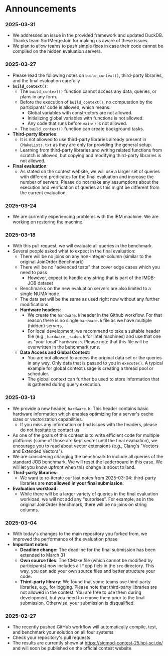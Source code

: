 # Announcements

### 2025-03-31
  - We addressed an issue in the provided framework and updated DuckDB. Thanks team SortMergeJoin for making us aware of these issues.
  - We plan to allow teams to push simple fixes in case their code cannot be compiled on the hidden evaluation servers.

### 2025-03-27
  - Please read the following notes on `build_context()`, third-party libraries, and the final evaluation carefully
  - **`build_context()`**:
    - The `build_context()` function cannot access any data, queries, or plans in any form.
    - Before the execution of `build_context()`, no computation by the participants' code is allowed, which means:
      - Global variables with constructors are not allowed.
      - Initializing global variables with functions is not allowed.
      - Any code that runs before `main()` is not allowed.
    - The `build_context()` function can create background tasks.
  - **Third-party libraries**:
    - It is not allowed to use third-party libraries already present in `CMakeLists.txt` as they are only for providing the general setup.
    - Learning from third-party libraries and writing related functions from scratch is allowed, but copying and modifying third-party libraries is not allowed.
  - **Final evaluation**:
    - As stated on the contest website, we will use a larger set of queries with different predicates for the final evaluation and increase the number of servers. Please do not make any assumptions about the execution and verification of queries as this might be different from the current evaluation.

### 2025-03-24
  - We are currently experiencing problems with the IBM machine. We are working on restoring the machine.

### 2025-03-18
  - With this pull request, we will evaluate all queries in the benchmark.
  - Several people asked what to expect in the final evaluation:
    - There will be no joins on any non-integer-column (similar to the original JoinOrder Benchmark)
    - There will be no "advanced tests" that cover edge cases which you need to pass
      - However, expect to handle any string that is part of the IMDB-JOB dataset
    - Benchmarks on the new evaluation servers are also limited to a single NUMA node
    - The data set will be the same as used right now without any further modifications
    - **Hardware headers**:
      - We create the `hardware.h` header in the Github workflow. For that reason there is no single `hardware.h` file as we have multiple (hidden) servers.
      - For local development, we recommend to take a suitable header file (e.g., `hardware__sidon.h` for Intel machines) and use that one as "your local" `hardware.h`. Please note that this file will be overwritten in the benchmark runs.
    - **Data Access and Global Context**:
      - You are not allowed to access the original data set or the queries in any way. Only data that is passed to you in `execute()`. A typical example for global context usage is creating a thread pool or scheduler.
      - The global context can further be used to store information that is gathered during query execution.

### 2025-03-13
  - We provide a new header, `hardware.h`. This header contains basic hardware information which enables optimizing for a server's cache sizes or vectorization capabilities.
    - If you miss any information or find issues with the headers, please do not hesitate to contact us.
  - As one of the goals of this contest is to write efficient code for multiple platforms (some of those are kept secret until the final evaluation), we encourage you to read about vector extensions (e.g., Clang's "Vectors and Extended Vectors").
  - We are considering changing the benchmark to include all queries of the standard JOB benchmark. We will reset the leaderboard in this case. We will let you know upfront when this change is about to land.
  - **Third-party libraries:**
    - We want to re-iterate our last notes from 2025-03-04: third-party libraries are **not allowed in your final submission**.
  - **Evaluation workload:**
    -  While there will be a larger variety of queries in the final evaluation workload, we will not add any "surprises". For example, as in the original JoinOrder Benchmark, there will be no joins on string columns.

### 2025-03-04
  - With today's changes to the main repository you forked from, we improved the performance of the evaluation phase
  - **Important notes:**
    - **Deadline change:** The deadline for the final submission has been extended to March 31
    - **Own source files**: The CMake file (which cannot be modified by participants) now includes all *.cpp fiels in the `src` directory. This way, you can add your own source files and better structure your code.
    - **Third-party library:** We found that some teams use third-party libraries, e.g., for  logging. Please note that third-party libraries are not allowed in the contest. You are free to use them during development, but you need to remove them prior to the final submission. Otherwise, your submission is disqualified.

### 2025-02-27
  - The recently pushed GitHub workflow will automatically compile, test, and benchmark your solution on all four systems
  - Check your repository's pull requests
  - The results are currently shown at https://sigmod-contest-25.hpi-sci.de/ and will soon be published on the official contest website

